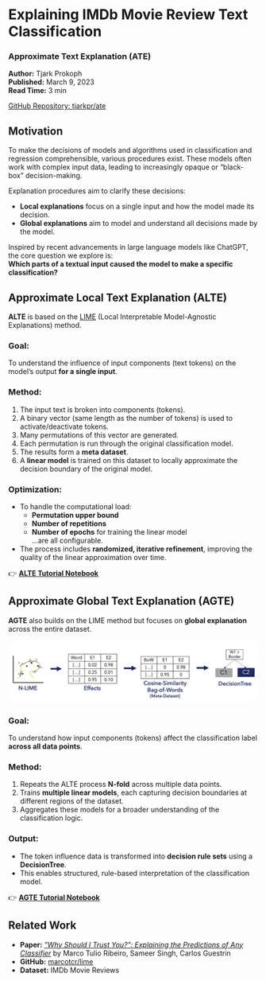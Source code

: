 # Explaining IMDb Movie Review Text Classification  
### Approximate Text Explanation (ATE)

**Author:** Tjark Prokoph  
**Published:** March 9, 2023  
**Read Time:** 3 min  

[GitHub Repository: tjarkpr/ate](https://github.com/tjarkpr/ate)  

## Motivation

To make the decisions of models and algorithms used in classification and regression comprehensible, various procedures exist. These models often work with complex input data, leading to increasingly opaque or “black-box” decision-making.

Explanation procedures aim to clarify these decisions:
- **Local explanations** focus on a single input and how the model made its decision.
- **Global explanations** aim to model and understand all decisions made by the model.

Inspired by recent advancements in large language models like ChatGPT, the core question we explore is:  
**Which parts of a textual input caused the model to make a specific classification?**

## Approximate Local Text Explanation (ALTE)

**ALTE** is based on the [LIME](https://github.com/marcotcr/lime) (Local Interpretable Model-Agnostic Explanations) method.

### Goal:
To understand the influence of input components (text tokens) on the model’s output **for a single input**.

### Method:
1. The input text is broken into components (tokens).
2. A binary vector (same length as the number of tokens) is used to activate/deactivate tokens.
3. Many permutations of this vector are generated.
4. Each permutation is run through the original classification model.
5. The results form a **meta dataset**.
6. A **linear model** is trained on this dataset to locally approximate the decision boundary of the original model.

### Optimization:
- To handle the computational load:
  - **Permutation upper bound**
  - **Number of repetitions**
  - **Number of epochs** for training the linear model  
  ...are all configurable.
- The process includes **randomized, iterative refinement**, improving the quality of the linear approximation over time.

👉 **[ALTE Tutorial Notebook](https://gist.github.com/tjarkpr/931514e936999fb7e27a5f98c3576ca4)**

## Approximate Global Text Explanation (AGTE)

**AGTE** also builds on the LIME method but focuses on **global explanation** across the entire dataset.

![AGTE-Method](https://github.com/tjarkpr/markdown-portfolio/blob/c3ed18097fbff044a9d8fa14465d3ac446255ece/articles/images/explaining_imdb_movie_review_text_classification/agte.webp?raw=true)

### Goal:
To understand how input components (tokens) affect the classification label **across all data points**.

### Method:
1. Repeats the ALTE process **N-fold** across multiple data points.
2. Trains **multiple linear models**, each capturing decision boundaries at different regions of the dataset.
3. Aggregates these models for a broader understanding of the classification logic.

### Output:
- The token influence data is transformed into **decision rule sets** using a **DecisionTree**.
- This enables structured, rule-based interpretation of the classification model.

👉 **[AGTE Tutorial Notebook](https://gist.github.com/tjarkpr/d08d175da0654a255686d13034b06e05)**

## Related Work

- **Paper:** *["Why Should I Trust You?": Explaining the Predictions of Any Classifier](https://arxiv.org/abs/1602.04938)* by Marco Tulio Ribeiro, Sameer Singh, Carlos Guestrin  
- **GitHub:** [marcotcr/lime](https://github.com/marcotcr/lime)  
- **Dataset:** IMDb Movie Reviews